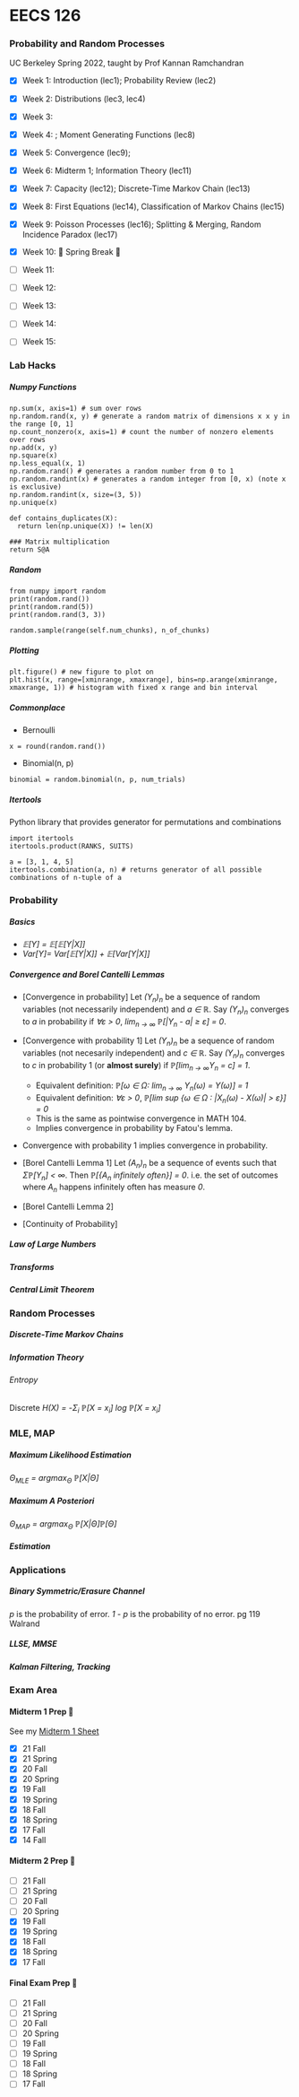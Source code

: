 # EECS 126
### Probability and Random Processes
UC Berkeley Spring 2022, taught by Prof Kannan Ramchandran

- [x] Week 1: Introduction (lec1); Probability Review (lec2)
- [x] Week 2: Distributions (lec3, lec4)
- [x] Week 3:
- [x] Week 4: ; Moment Generating Functions (lec8)
- [x] Week 5: Convergence (lec9);
- [x] Week 6: Midterm 1; Information Theory (lec11)
- [x] Week 7: Capacity (lec12); Discrete-Time Markov Chain (lec13)
- [x] Week 8: First Equations (lec14), Classification of Markov Chains (lec15)
- [x] Week 9: Poisson Processes (lec16); Splitting & Merging, Random Incidence Paradox (lec17)
- [x] Week 10: 🍃 Spring Break 🍃
- [ ] Week 11:
- [ ] Week 12:
- [ ] Week 13:
- [ ] Week 14:
- [ ] Week 15:


### Lab Hacks

##### Numpy Functions
```python3
np.sum(x, axis=1) # sum over rows
np.random.rand(x, y) # generate a random matrix of dimensions x x y in the range [0, 1]
np.count_nonzero(x, axis=1) # count the number of nonzero elements over rows
np.add(x, y)
np.square(x)
np.less_equal(x, 1)
np.random.rand() # generates a random number from 0 to 1
np.random.randint(x) # generates a random integer from [0, x) (note x is exclusive)
np.random.randint(x, size=(3, 5))
np.unique(x)

def contains_duplicates(X):
  return len(np.unique(X)) != len(X)

### Matrix multiplication
return S@A

```

##### Random
```python3
from numpy import random
print(random.rand())
print(random.rand(5))
print(random.rand(3, 3))

random.sample(range(self.num_chunks), n_of_chunks)
```

##### Plotting
```python3
plt.figure() # new figure to plot on
plt.hist(x, range=[xminrange, xmaxrange], bins=np.arange(xminrange, xmaxrange, 1)) # histogram with fixed x range and bin interval
```

##### Commonplace
- Bernoulli
```python3
x = round(random.rand())
```
- Binomial(n, p)
```python3
binomial = random.binomial(n, p, num_trials)
```
##### Itertools
Python library that provides generator for permutations and combinations
```python3
import itertools
itertools.product(RANKS, SUITS)

a = [3, 1, 4, 5]
itertools.combination(a, n) # returns generator of all possible combinations of n-tuple of a
```

### Probability

##### Basics
- *𝔼\[Y] = 𝔼\[𝔼\[Y|X]]*
- *Var\[Y]= Var\[𝔼\[Y|X]] + 𝔼\[Var\[Y|X]]*

##### Convergence and Borel Cantelli Lemmas
- \[Convergence in probability] Let *(Y<sub>n</sub>)<sub>n</sub>* be a sequence of random variables (not necessarily independent) and *a ∈ ℝ*. Say *(Y<sub>n</sub>)<sub>n</sub>* converges to *a* in probability if *∀ε > 0*, *lim<sub>n → ∞</sub> ℙ\[|Y<sub>n</sub> - a| ≥ ε] = 0*.
- \[Convergence with probability 1] Let *(Y<sub>n</sub>)<sub>n</sub>* be a sequence of random variables (not necesarily independent) and *c ∈ ℝ*. Say *(Y<sub>n</sub>)<sub>n</sub>* converges to *c* in probability 1 (or **almost surely**) if *ℙ\[lim<sub>n → ∞</sub>Y<sub>n</sub> = c] = 1*.
  - Equivalent definition: *ℙ\[ω ∈ Ω: lim<sub>n → ∞</sub> Y<sub>n</sub>(ω) = Y(ω)] = 1*
  - Equivalent definition: *∀ε > 0*, *ℙ\[lim sup \{ω ∈ Ω : |X<sub>n</sub>(ω) - X(ω)| > ε\}] = 0*
  - This is the same as pointwise convergence in MATH 104.
  - Implies convergence in probability by Fatou's lemma.
- Convergence with probability 1 implies convergence in probability.

- \[Borel Cantelli Lemma 1] Let *(A<sub>n</sub>)<sub>n</sub>* be a sequence of events such that *Σℙ\[Y<sub>n</sub>] < ∞*. Then *ℙ\[\{A<sub>n</sub> infinitely often}] = 0*. i.e. the set of outcomes where *A<sub>n</sub>* happens infinitely often has measure *0*.
- \[Borel Cantelli Lemma 2]
- \[Continuity of Probability]

##### Law of Large Numbers

##### Transforms

##### Central Limit Theorem

### Random Processes

##### Discrete-Time Markov Chains

##### Information Theory
###### Entropy
Discrete 
*H(X) = -Σ<sub>i</sub> ℙ\[X = x<sub>i</sub>] log ℙ\[X = x<sub>i</sub>]*

### MLE, MAP
##### Maximum Likelihood Estimation
*Θ<sub>MLE</sub> = argmax<sub>Θ</sub> ℙ\[X|Θ]*

##### Maximum A Posteriori
*Θ<sub>MAP</sub> = argmax<sub>Θ</sub> ℙ\[X|Θ]ℙ\[Θ]*

##### Estimation

### Applications

##### Binary Symmetric/Erasure Channel
*p* is the probability of error. *1 - p* is the probability of no error.
pg 119 Walrand

##### LLSE, MMSE

##### Kalman Filtering, Tracking


### Exam Area

#### Midterm 1 Prep 😤
See my [Midterm 1 Sheet](https://github.com/jianzhi-1/math-ucb/blob/main/sp22-126/EECS126_Midterm1Sheet.pdf)
- [x] 21 Fall
- [x] 21 Spring
- [x] 20 Fall
- [x] 20 Spring
- [x] 19 Fall
- [x] 19 Spring
- [x] 18 Fall
- [x] 18 Spring
- [x] 17 Fall
- [x] 14 Fall

#### Midterm 2 Prep 😤
- [ ] 21 Fall
- [ ] 21 Spring
- [ ] 20 Fall
- [ ] 20 Spring
- [x] 19 Fall
- [x] 19 Spring
- [x] 18 Fall
- [x] 18 Spring
- [x] 17 Fall

#### Final Exam Prep 😤
- [ ] 21 Fall
- [ ] 21 Spring
- [ ] 20 Fall
- [ ] 20 Spring
- [ ] 19 Fall
- [ ] 19 Spring
- [ ] 18 Fall
- [ ] 18 Spring
- [ ] 17 Fall
